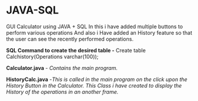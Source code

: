 # JAVA-SQL
GUI Calculator using JAVA + SQL
In this i have added multiple buttons to perform various operations And also i Have added an History feature so that the user can see the recently performed operations. 

**SQL Command to create the desired table -** 
Create table Calchistory(Operations varchar(100));

**Calculator.java** - _Contains the main program._

**HistoryCalc.java** -_This is called in the main program on the click upon the History Button in the Calculator. This Class i have created to display the History of the operations in an another frame._
